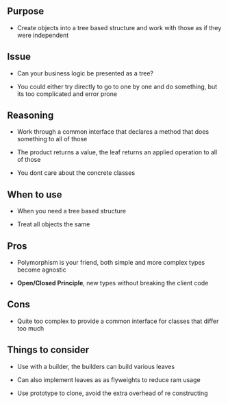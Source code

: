 ## Purpose

* Create objects into a tree based structure and work with those as if they were independent

## Issue

* Can your business logic be presented as a tree?

* You could either try directly to go to one by one and do something, but its too complicated and error prone

## Reasoning

* Work through a common interface that declares a method that does something to all of those

* The product returns a value, the leaf returns an applied operation to all of those

* You dont care about the concrete classes

## When to use

* When you need a tree based structure

* Treat all objects the same

## Pros

* Polymorphism is your friend, both simple and more complex types become agnostic

* __Open/Closed Principle__, new types without breaking the client code

## Cons

* Quite too complex to provide a common interface for classes that differ too much

## Things to consider

* Use with a builder, the builders can build various leaves

* Can also implement leaves as as flyweights to reduce ram usage

* Use prototype to clone, avoid the extra overhead of re constructing